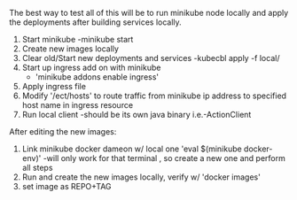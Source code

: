 The best way to test all of this will be to run minikube node locally and apply the deployments after building services locally.

1. Start minikube
   -minikube start
2. Create new images locally
3. Clear old/Start new deployments and services
   -kubecbl apply -f local/
4. Start up ingress add on with minikube
   - 'minikube addons enable ingress'
5. Apply ingress file
6. Modify '/ect/hosts' to route traffic from minikube ip address to specified host name in ingress resource
7. Run local client
   -should be its own java binary i.e.-ActionClient

After editing the new images:

1. Link minikube docker dameon w/ local one 'eval \$(minikube docker-env)'
   -will only work for that terminal , so create a new one and perform all steps
2. Run and create the new images locally, verify w/ 'docker images'
3. set image as REPO+TAG
